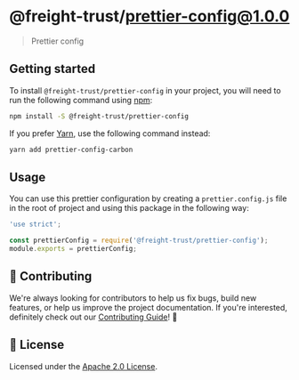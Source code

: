 # @freight-trust/prettier-config@1.0.0
> Prettier config 


## Getting started

To install `@freight-trust/prettier-config` in your project, you will need to run the
following command using [npm](https://www.npmjs.com/):

```bash
npm install -S @freight-trust/prettier-config
```

If you prefer [Yarn](https://yarnpkg.com/en/), use the following command
instead:

```bash
yarn add prettier-config-carbon
```

## Usage

You can use this prettier configuration by creating a `prettier.config.js` file
in the root of project and using this package in the following way:

```js
'use strict';

const prettierConfig = require('@freight-trust/prettier-config');
module.exports = prettierConfig;
```

## 🙌 Contributing

We're always looking for contributors to help us fix bugs, build new features,
or help us improve the project documentation. If you're interested, definitely
check out our [Contributing Guide](/.github/CONTRIBUTING.md)! 👀

## 📝 License

Licensed under the [Apache 2.0 License](/LICENSE).
